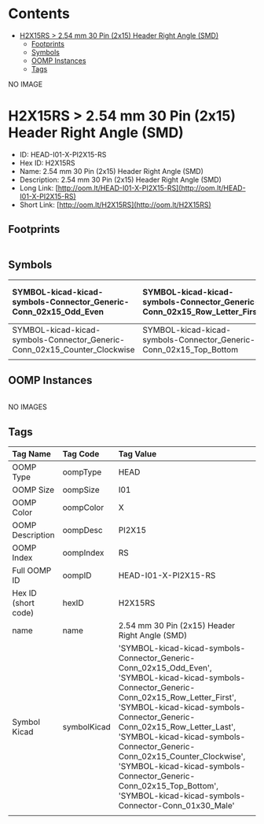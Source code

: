 



Contents
========

* [H2X15RS > 2.54 mm 30 Pin (2x15) Header Right Angle (SMD)](#h2x15rs--254-mm-30-pin-2x15-header-right-angle-smd)
	* [Footprints](#footprints)
	* [Symbols](#symbols)
	* [OOMP Instances](#oomp-instances)
	* [Tags](#tags)
  
NO IMAGE  
# H2X15RS > 2.54 mm 30 Pin (2x15) Header Right Angle (SMD)

- ID: HEAD-I01-X-PI2X15-RS
- Hex ID: H2X15RS
- Name: 2.54 mm 30 Pin (2x15) Header Right Angle (SMD)
- Description: 2.54 mm 30 Pin (2x15) Header Right Angle (SMD)
- Long Link: [http://oom.lt/HEAD-I01-X-PI2X15-RS](http://oom.lt/HEAD-I01-X-PI2X15-RS)
- Short Link: [http://oom.lt/H2X15RS](http://oom.lt/H2X15RS)

## Footprints
  

||||
| :--- | :--- | :--- |

## Symbols
  

|![]()<br>SYMBOL-kicad-kicad-symbols-Connector_Generic-Conn_02x15_Odd_Even|![]()<br>SYMBOL-kicad-kicad-symbols-Connector_Generic-Conn_02x15_Row_Letter_First|![]()<br>SYMBOL-kicad-kicad-symbols-Connector_Generic-Conn_02x15_Row_Letter_Last|
| :--- | :--- | :--- |
|![]()<br>SYMBOL-kicad-kicad-symbols-Connector_Generic-Conn_02x15_Counter_Clockwise|![]()<br>SYMBOL-kicad-kicad-symbols-Connector_Generic-Conn_02x15_Top_Bottom|![]()<br>SYMBOL-kicad-kicad-symbols-Connector-Conn_01x30_Male|
||||

## OOMP Instances
  

||||
| :--- | :--- | :--- |
  
NO IMAGES  
## Tags
  

|Tag Name|Tag Code|Tag Value|
| :--- | :--- | :--- |
|OOMP Type|oompType|HEAD|
|OOMP Size|oompSize|I01|
|OOMP Color|oompColor|X|
|OOMP Description|oompDesc|PI2X15|
|OOMP Index|oompIndex|RS|
|Full OOMP ID|oompID|HEAD-I01-X-PI2X15-RS|
|Hex ID (short code)|hexID|H2X15RS|
|name|name|2.54 mm 30 Pin (2x15) Header Right Angle (SMD)|
|Symbol Kicad|symbolKicad|'SYMBOL-kicad-kicad-symbols-Connector_Generic-Conn_02x15_Odd_Even', 'SYMBOL-kicad-kicad-symbols-Connector_Generic-Conn_02x15_Row_Letter_First', 'SYMBOL-kicad-kicad-symbols-Connector_Generic-Conn_02x15_Row_Letter_Last', 'SYMBOL-kicad-kicad-symbols-Connector_Generic-Conn_02x15_Counter_Clockwise', 'SYMBOL-kicad-kicad-symbols-Connector_Generic-Conn_02x15_Top_Bottom', 'SYMBOL-kicad-kicad-symbols-Connector-Conn_01x30_Male'|
||||
